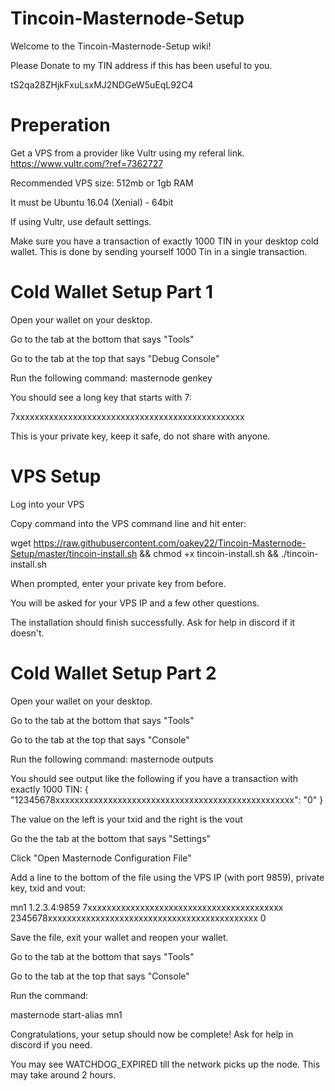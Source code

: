 # Tincoin-Masternode-Setup
Welcome to the Tincoin-Masternode-Setup wiki!

Please Donate to my TIN address if this has been useful to you.

tS2qa28ZHjkFxuLsxMJ2NDGeW5uEqL92C4

# Preperation

Get a VPS from a provider like Vultr using my referal link. https://www.vultr.com/?ref=7362727

Recommended VPS size: 512mb or 1gb RAM

It must be Ubuntu 16.04 (Xenial) - 64bit

If using Vultr, use default settings.

Make sure you have a transaction of exactly 1000 TIN in your desktop cold wallet. This is done by sending yourself 1000 Tin in a single transaction.

# Cold Wallet Setup Part 1

Open your wallet on your desktop.

Go to the tab at the bottom that says "Tools"

Go to the tab at the top that says "Debug Console"

Run the following command: masternode genkey

You should see a long key that starts with 7:

7xxxxxxxxxxxxxxxxxxxxxxxxxxxxxxxxxxxxxxxxxxxxxxxx

This is your private key, keep it safe, do not share with anyone.

# VPS Setup

Log into your VPS

Copy command into the VPS command line and hit enter:

wget https://raw.githubusercontent.com/oakey22/Tincoin-Masternode-Setup/master/tincoin-install.sh && chmod +x tincoin-install.sh && ./tincoin-install.sh

When prompted, enter your private key from before.

You will be asked for your VPS IP and a few other questions.

The installation should finish successfully. Ask for help in discord if it doesn't.

# Cold Wallet Setup Part 2

Open your wallet on your desktop.

Go to the tab at the bottom that says "Tools"

Go to the tab at the top that says "Console"

Run the following command: masternode outputs

You should see output like the following if you have a transaction with exactly 1000 TIN: { "12345678xxxxxxxxxxxxxxxxxxxxxxxxxxxxxxxxxxxxxxxxxxxxxxxxxx": "0" }

The value on the left is your txid and the right is the vout

Go the the tab at the bottom that says "Settings"

Click "Open Masternode Configuration File"

Add a line to the bottom of the file using the VPS IP (with port 9859), private key, txid and vout:

mn1 1.2.3.4:9859 7xxxxxxxxxxxxxxxxxxxxxxxxxxxxxxxxxxxxxxxxx 2345678xxxxxxxxxxxxxxxxxxxxxxxxxxxxxxxxxxxxxxxxxxxx 0

Save the file, exit your wallet and reopen your wallet.

Go to the tab at the bottom that says "Tools"

Go to the tab at the top that says "Console"

Run the command:

masternode start-alias mn1

Congratulations, your setup should now be complete! Ask for help in discord if you need.

You may see WATCHDOG_EXPIRED till the network picks up the node. This may take around 2 hours.


